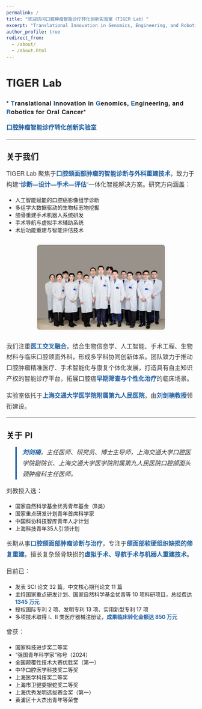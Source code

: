 ```yaml
---
permalink: /
title: "欢迎访问口腔肿瘤智能诊疗转化创新实验室（TIGER Lab）"
excerpt: "Translational Innovation in Genomics, Engineering, and Robotics for Oral Cancer"
author_profile: true
redirect_from: 
  - /about/
  - /about.html
---
```


<style>
  h1, h2, h3 {
    font-family: "Helvetica Neue", Helvetica, Arial, sans-serif;
    font-weight: 600;
    letter-spacing: 0.5px;
  }

  p {
    font-family: "Helvetica Neue", Helvetica, Arial, sans-serif;
    font-size: 16px;
    line-height: 1.8;
    color: #333;
  }

  strong {
    color: #1f5fa0;
  }

  blockquote {
    font-style: italic;
    border-left: 4px solid #1f5fa0;
    padding-left: 15px;
    color: #555;
  }

  img {
    display: block;
    margin: 30px auto;
    max-width: 80%;
    border-radius: 6px;
    box-shadow: 0 0 10px rgba(0,0,0,0.05);
  }

  section {
    margin-top: 40px;
  }
</style>

# TIGER Lab  
### * **T**ranslational **I**nnovation in **G**enomics, **E**ngineering, and **R**obotics for Oral Cancer*
**口腔肿瘤智能诊疗转化创新实验室**

---

## 关于我们

TIGER Lab 聚焦于**口腔颌面部肿瘤的智能诊断与外科重建技术**，致力于构建“**诊断—设计—手术—评估**”一体化智能解决方案。研究方向涵盖：

- 人工智能赋能的口腔癌影像组学诊断  
- 多组学大数据驱动的生物标志物挖掘  
- 颌骨重建手术机器人系统研发  
- 手术导航与虚拟手术辅助系统  
- 术后功能重建与智能评估技术  

<figure>
  <img src="https://github.com/JiangXY-0987/JiangXY.github.io/blob/master/images/people.png" alt="实验室合影">
</figure>

我们注重**医工交叉融合**，结合生物信息学、人工智能、手术工程、生物材料与临床口腔颌面外科，形成多学科协同创新体系。团队致力于推动口腔肿瘤精准医疗、手术智能化与康复个体化发展，打造具有自主知识产权的智能诊疗平台，拓展口腔癌**早期筛查与个性化治疗**的临床场景。

实验室依托于**上海交通大学医学院附属第九人民医院**，由**刘剑楠教授**领衔建设。

---

## 关于 PI

> **刘剑楠**，主任医师、研究员、博士生导师，上海交通大学口腔医学院副院长、上海交通大学医学院附属第九人民医院口腔颌面头颈肿瘤科主任医师。

刘教授入选：

- 国家自然科学基金优秀青年基金（B类）  
- 国家重点研发计划青年首席科学家  
- 中国科协科技智库青年人才计划  
- 上海科技青年35人引领计划

长期从事**口腔颌面部肿瘤诊断与治疗**，专注于**颌面部软硬组织缺损的修复重建**，擅长复杂颌骨缺损的**虚拟手术、导航手术与机器人重建技术**。

目前已：

- 发表 SCI 论文 32 篇，中文核心期刊论文 11 篇  
- 主持国家重点研发计划、国家自然科学基金优青等 10 项科研项目，总经费达 **1345 万元**  
- 授权国际专利 2 项、发明专利 13 项、实用新型专利 17 项  
- 多项技术取得 I、II 类医疗器械注册证，**成果临床转化金额达 850 万元**

曾获：

- 国家科技进步奖二等奖  
- “强国青年科学家”称号（2024）  
- 全国颠覆性技术大赛优胜奖（第一）  
- 中华口腔医学科技奖二等奖  
- 上海医学科技奖二等奖  
- 上海市卫健委银蛇奖二等奖  
- 上海优秀发明选拔赛金奖（第一）  
- 黄浦区十大杰出青年等荣誉

